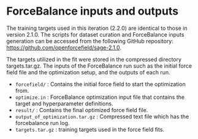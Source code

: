 # ForceBalance inputs and outputs

The training targets used in this iteration (2.2.0) are identical to those in version 2.1.0. The scripts for dataset curation and ForceBalance inputs generation can be accessed from the following GitHub repository: https://github.com/openforcefield/sage-2.1.0.

The targets utilized in the fit were stored in the compressed directory targets.tar.gz. The inputs of the ForceBalance run such as the initial force field file and the optimization setup, and the outputs of each run.

- `forcefield/` : Contains the initial force field to start the optimization from.
- `optimize.in` : ForceBalance optimization input file that contains the target and hyperparameter definitions.
- `result/`     : Contains the final optimized force field file.
- `output_of_optimization.tar.gz` : Compressed text file which has the forcebalance run log.
- `targets.tar.gz` : training targets used in the force field fits.

